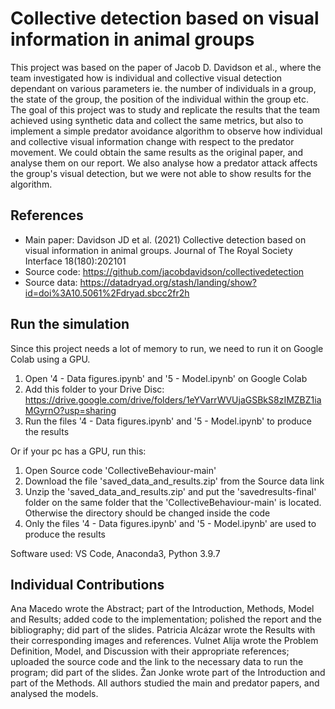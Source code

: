 # Collective detection based on visual information in animal groups

This project was based on the paper of Jacob D. Davidson et al., where the team investigated how is individual and collective visual detection dependant on various parameters ie. the number of individuals in a group, the state of the group, the position of the individual within the group etc. The goal of this project was to study and replicate the results that the team achieved using synthetic data and collect the same metrics, but also to implement a simple predator avoidance algorithm to observe how individual and collective visual information change with respect to the predator movement.
We could obtain the same results as the original paper, and analyse them on our report. We also analyse how a predator attack affects the group's visual detection, but we were not able to show results for the algorithm.


## References 
* Main paper: Davidson JD et al. (2021) Collective detection based on visual information in animal groups. Journal of The Royal Society Interface 18(180):202101
* Source code: https://github.com/jacobdavidson/collectivedetection
* Source data: https://datadryad.org/stash/landing/show?id=doi%3A10.5061%2Fdryad.sbcc2fr2h

## Run the simulation

Since this project needs a lot of memory to run, we need to run it on Google Colab using a GPU.

1. Open '4 - Data figures.ipynb' and '5 - Model.ipynb' on Google Colab
2. Add this folder to your Drive Disc: https://drive.google.com/drive/folders/1eYVarrWVUjaGSBkS8zIMZBZ1iaMGyrnO?usp=sharing
3. Run the files '4 - Data figures.ipynb' and '5 - Model.ipynb' to produce the results

Or if your pc has a GPU, run this:
1. Open Source code 'CollectiveBehaviour-main'
2. Download the file 'saved_data_and_results.zip' from the Source data link
3. Unzip the 'saved_data_and_results.zip' and put the 'savedresults-final' folder on the same folder that the 'CollectiveBehaviour-main' is located. Otherwise the directory should be changed inside the code
4. Only the files '4 - Data figures.ipynb' and '5 - Model.ipynb' are used to produce the results

Software used: VS Code, Anaconda3, Python 3.9.7

## Individual Contributions

Ana Macedo wrote the Abstract; part of the Introduction, Methods, Model and Results; added code to the implementation; polished the report and the bibliography; did part of the slides. Patricia Alcázar wrote the Results with their corresponding images and references. Vulnet Alija wrote the Problem Definition, Model, and Discussion with their appropriate references; uploaded the source code and the link to the necessary data to run the program; did part of the slides. Žan Jonke wrote part of the Introduction and part of the Methods.
All authors studied the main and predator papers, and analysed the models.
